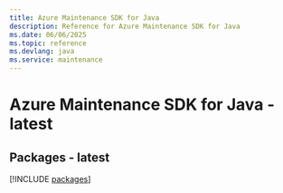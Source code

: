 ```yaml
---
title: Azure Maintenance SDK for Java
description: Reference for Azure Maintenance SDK for Java
ms.date: 06/06/2025
ms.topic: reference
ms.devlang: java
ms.service: maintenance
---
```

# Azure Maintenance SDK for Java - latest
## Packages - latest
[!INCLUDE [packages](maintenance-index.md)]